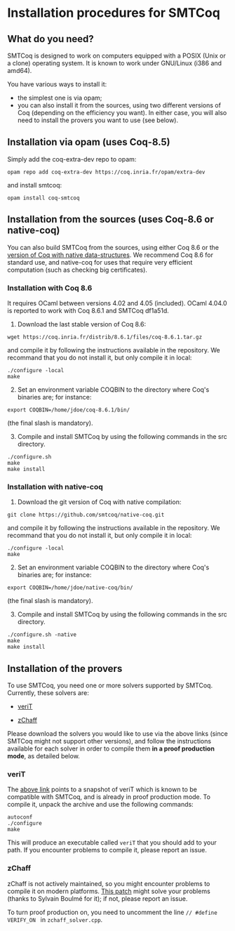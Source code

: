 # Installation procedures for SMTCoq

## What do you need?

SMTCoq is designed to work on computers equipped with a POSIX (Unix or a
clone) operating system. It is known to work under GNU/Linux (i386 and
amd64).

You have various ways to install it:
- the simplest one is via opam;
- you can also install it from the sources, using two different versions
  of Coq (depending on the efficiency you want).
In either case, you will also need to install the provers you want to
use (see below).


## Installation via opam (uses Coq-8.5)

Simply add the coq-extra-dev repo to opam:
```
opam repo add coq-extra-dev https://coq.inria.fr/opam/extra-dev
```
and install smtcoq:
```
opam install coq-smtcoq
```


## Installation from the sources (uses Coq-8.6 or native-coq)

You can also build SMTCoq from the sources, using either Coq 8.6 or the
[version of Coq with native data-structures](https://github.com/smtcoq/native-coq).
We recommend Coq 8.6 for standard use, and native-coq for uses that
require very efficient computation (such as checking big certificates).


### Installation with Coq 8.6

It requires OCaml between versions 4.02 and 4.05 (included). OCaml
4.04.0 is reported to work with Coq 8.6.1 and SMTCoq df1a51d.

1. Download the last stable version of Coq 8.6:
```
wget https://coq.inria.fr/distrib/8.6.1/files/coq-8.6.1.tar.gz
```
   and compile it by following the instructions available in the
   repository. We recommand that you do not install it, but only compile
   it in local:
```
./configure -local
make
```

2. Set an environment variable COQBIN to the directory where Coq's
   binaries are; for instance:
```
export COQBIN=/home/jdoe/coq-8.6.1/bin/
```
   (the final slash is mandatory).

3. Compile and install SMTCoq by using the following commands in the src directory.
```
./configure.sh
make
make install
```


### Installation with native-coq

1. Download the git version of Coq with native compilation:
```
git clone https://github.com/smtcoq/native-coq.git
```
   and compile it by following the instructions available in the
   repository. We recommand that you do not install it, but only compile
   it in local:
```
./configure -local
make
```

2. Set an environment variable COQBIN to the directory where Coq's
   binaries are; for instance:
```
export COQBIN=/home/jdoe/native-coq/bin/
```
   (the final slash is mandatory).

3. Compile and install SMTCoq by using the following commands in the src directory.
```
./configure.sh -native
make
make install
```


## Installation of the provers

To use SMTCoq, you need one or more solvers supported by SMTCoq.
Currently, these solvers are:

- [veriT](https://www.lri.fr/~keller/Documents-recherche/Smtcoq/veriT9f48a98.tar.gz)

- [zChaff](http://www.princeton.edu/~chaff/zchaff.html)

Please download the solvers you would like to use via the above links
(since SMTCoq might not support other versions), and follow the
instructions available for each solver in order to compile them **in a
proof production mode**, as detailed below.


### veriT

The
[above link](https://www.lri.fr/~keller/Documents-recherche/Smtcoq/veriT9f48a98.tar.gz)
points to a snapshot of veriT which is known to be compatible with
SMTCoq, and is already in proof production mode. To compile it, unpack
the archive and use the following commands:
```
autoconf
./configure
make
```
This will produce an executable called `veriT` that you should add to
your path. If you encounter problems to compile it, please report an
issue.


### zChaff

zChaff is not actively maintained, so you might encounter problems to
compile it on modern platforms.
[This patch](https://www.lri.fr/~keller/Documents-recherche/Smtcoq/zchaff64.patch)
might solve your problems (thanks to Sylvain Boulmé for it); if not,
please report an issue.

To turn proof production on, you need to uncomment the line
`// #define VERIFY_ON ` in `zchaff_solver.cpp`.
